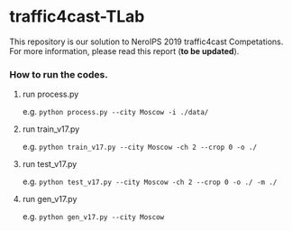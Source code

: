 # traffic4cast-TLab

This repository is our solution to NeroIPS 2019 traffic4cast Competations.
For more information, please read this report (__to be updated__).
  
### How to run the codes.

1. run process.py

   e.g. `python process.py --city Moscow -i ./data/`
   
2. run train\_v17.py

   e.g. `python train_v17.py --city Moscow -ch 2 --crop 0 -o ./`
   
3. run test\_v17.py

   e.g. `python test_v17.py --city Moscow -ch 2 --crop 0 -o ./ -m ./`
   
4. run gen\_v17.py

   e.g. `python gen_v17.py --city Moscow `
